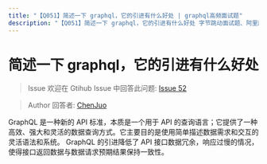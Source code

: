 ```yaml
---
title: "【Q051】简述一下 graphql，它的引进有什么好处 | graphql高频面试题"
description: "【Q051】简述一下 graphql，它的引进有什么好处 字节跳动面试题、阿里腾讯面试题、美团小米面试题。"
---
```


# 简述一下 graphql，它的引进有什么好处

> Issue
> 欢迎在 Gtihub Issue 中回答此问题: [Issue 52](https://github.com/shfshanyue/Daily-Question/issues/52)

> Author
> 回答者: [ChenJuo](https://github.com/ChenJuo)

GraphQL 是一种新的 API 标准，本质是一个用于 API 的查询语言；它提供了一种高效、强大和灵活的数据查询方式。它主要目的是使用简单描述数据需求和交互的灵活语法和系统。
GraphQL 的引进降低了 API 接口数据冗余，响应过慢的情况，使得接口返回数据与数据请求预期结果保持一致性。
